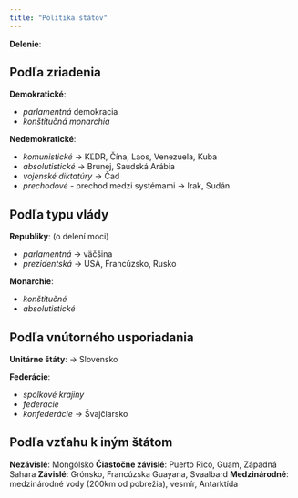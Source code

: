 ```yaml
---
title: "Politika štátov"
---
```


**Delenie**:

## Podľa zriadenia
**Demokratické**:
- *parlamentná* demokracia
- *konštitučná monarchia*

**Nedemokratické**:
- *komunistické* -> KĽDR, Čína, Laos, Venezuela, Kuba
- *absolutistické* -> Brunej, Saudská Arábia
- *vojenské diktatúry* -> Čad
- *prechodové* - prechod medzi systémami -> Irak, Sudán

## Podľa typu vlády
**Republiky**: (o delení moci)
- *parlamentná* -> väčšina
- *prezidentská* -> USA, Francúzsko, Rusko

**Monarchie**:
- *konštitučné*
- *absolutistické*

## Podľa vnútorného usporiadania
**Unitárne štáty**:
-> Slovensko

**Federácie**:
- *spolkové krajiny*
- *federácie*
- *konfederácie* -> Švajčiarsko

## Podľa vzťahu k iným štátom
**Nezávislé**: Mongólsko
**Čiastočne závislé**: Puerto Rico, Guam, Západná Sahara
**Závislé**: Grónsko, Francúzska Guayana, Svaalbard
**Medzinárodné**: medzinárodné vody (200km od pobrežia), vesmír, Antarktída
